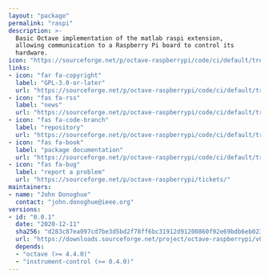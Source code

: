 ```yaml
---
layout: "package"
permalink: "raspi"
description: >-
  Basic Octave implementation of the matlab raspi extension,
  allowing communication to a Raspberry Pi board to control its
  hardware.
icon: "https://sourceforge.net/p/octave-raspberrypi/code/ci/default/tree/doc/raspi-logo.png?format=raw"
links:
- icon: "far fa-copyright"
  label: "GPL-3.0-or-later"
  url: "https://sourceforge.net/p/octave-raspberrypi/code/ci/default/tree/COPYING"
- icon: "fas fa-rss"
  label: "news"
  url: "https://sourceforge.net/p/octave-raspberrypi/code/ci/default/tree/NEWS"
- icon: "fas fa-code-branch"
  label: "repository"
  url: "https://sourceforge.net/p/octave-raspberrypi/code/ci/default/tree"
- icon: "fas fa-book"
  label: "package documentation"
  url: "https://sourceforge.net/p/octave-raspberrypi/code/ci/default/tree/README.md"
- icon: "fas fa-bug"
  label: "report a problem"
  url: "https://sourceforge.net/p/octave-raspberrypi/tickets/"
maintainers:
- name: "John Donoghue"
  contact: "john.donoghue@ieee.org"
versions:
- id: "0.0.1"
  date: "2020-12-11"
  sha256: "d283c87ea097cd7be3d5bd2f78ff6bc31912d91200860f92e69bdb6eb0238623"
  url: "https://downloads.sourceforge.net/project/octave-raspberrypi/v0.0.1/raspi-0.0.1.tar.gz"
  depends:
  - "octave (>= 4.4.0)"
  - "instrument-control (>= 0.4.0)"
---
```

